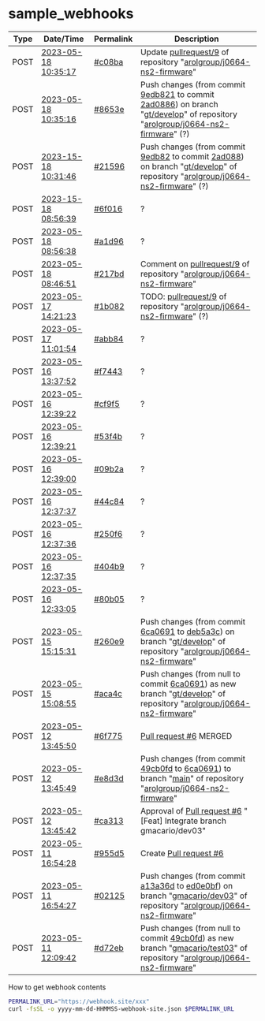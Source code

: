# sample_webhooks

Type | Date/Time | Permalink | Description
-----|-----------|------|--------------
POST | [2023-05-18 10:35:17](2023-05-18-103517-webhook-site.json) | [#c08ba](https://webhook.site/token/8dbfa1bc-03ff-46e4-a638-a6f7503e7334/request/c08ba96e-4b4c-441a-bb88-71087382bba4/raw) | Update [pullrequest/9](https://bitbucket.org/arolgroup/j0664-ns2-firmware/pull-requests/9) of repository "[arolgroup/j0664-ns2-firmware](https://bitbucket.org/arolgroup/j0664-ns2-firmware)"
POST | [2023-05-18 10:35:16](2023-05-18-103516-webhook-site.json) | [#8653e](https://webhook.site/token/8dbfa1bc-03ff-46e4-a638-a6f7503e7334/request/8653e01d-2ddd-42f9-838b-511264019cb5/raw) | Push changes (from commit [9edb821](https://bitbucket.org/arolgroup/j0664-ns2-firmware/commits/9edb821280a52614a3844b0641651d216407a22a) to commit [2ad0886](https://bitbucket.org/arolgroup/j0664-ns2-firmware/commits/2ad0886b97eff8d5e441472e9ff84176cb36a4a3)) on branch "[gt/develop](https://bitbucket.org/arolgroup/j0664-ns2-firmware/branch/gt/develop)" of repository "[arolgroup/j0664-ns2-firmware](https://bitbucket.org/arolgroup/j0664-ns2-firmware)" (?)
POST | [2023-15-18 10:31:46](2023-05-18-103516-webhook-site.json) | [#21596](https://webhook.site/token/8dbfa1bc-03ff-46e4-a638-a6f7503e7334/request/21596b4a-9cbd-4913-99ea-d0ad8ab9d8fb/raw) | Push changes (from commit [9edb82](https://bitbucket.org/arolgroup/j0664-ns2-firmware/commits/2ad0886b97eff8d5e441472e9ff84176cb36a4a3) to commit [2ad088](https://bitbucket.org/arolgroup/j0664-ns2-firmware/commits/9edb821280a52614a3844b0641651d216407a22a)) on branch "[gt/develop](https://bitbucket.org/arolgroup/j0664-ns2-firmware/branch/gt/develop)" of repository "[arolgroup/j0664-ns2-firmware](https://bitbucket.org/arolgroup/j0664-ns2-firmware)" (?)
POST | [2023-15-18 08:56:39](2023-05-18-103516-webhook-site.json) | [#6f016](https://webhook.site/token/8dbfa1bc-03ff-46e4-a638-a6f7503e7334/request/6f016bbf-a3e9-4bb1-861e-c14f9b64f948/raw) | ?
POST | [2023-05-18 08:56:38](2023-05-18-085638-webhook-site.json) | [#a1d96](https://webhook.site/token/8dbfa1bc-03ff-46e4-a638-a6f7503e7334/request/a1d96b19-009c-4588-b98f-7de6cc2cd70d/raw) | ?
POST | [2023-05-18 08:46:51](2023-05-18-084651-webhook-site.json) | [#217bd](https://webhook.site/token/8dbfa1bc-03ff-46e4-a638-a6f7503e7334/request/217bd17d-145a-47a7-89f7-6722e3c3284b/raw) | Comment on [pullrequest/9](https://bitbucket.org/arolgroup/j0664-ns2-firmware/pull-requests/9) of repository "[arolgroup/j0664-ns2-firmware](https://bitbucket.org/arolgroup/j0664-ns2-firmware)"
POST | [2023-05-17 14:21:23](2023-05-17-142123-webhook-site.json) | [#1b082](https://webhook.site/token/8dbfa1bc-03ff-46e4-a638-a6f7503e7334/request/1b0826b3-21d9-46c5-89fe-59ebc7a4495e/raw) | TODO: [pullrequest/9](https://bitbucket.org/arolgroup/j0664-ns2-firmware/pull-requests/9) of repository "[arolgroup/j0664-ns2-firmware](https://bitbucket.org/arolgroup/j0664-ns2-firmware)" (?)
POST | [2023-05-17 11:01:54](2023-05-17-110154-webhook-site.json) | [#abb84](https://webhook.site/token/8dbfa1bc-03ff-46e4-a638-a6f7503e7334/request/abb84c4a-0161-4153-bd08-edc4a4b30be8/raw) | ?
POST | [2023-05-16 13:37:52](2023-05-16-133752-webhook-site.json) | [#f7443](https://webhook.site/token/8dbfa1bc-03ff-46e4-a638-a6f7503e7334/request/f74439d5-2985-4acf-9bd7-ce68d4f399ba/raw) | ?
POST | [2023-05-16 12:39:22](2023-05-16-123922-webhook-site.json) | [#cf9f5](https://webhook.site/token/8dbfa1bc-03ff-46e4-a638-a6f7503e7334/request/cf9f5f2a-f01c-4e14-a72c-89aa03294343/raw) | ?
POST | [2023-05-16 12:39:21](2023-05-16-123921-webhook-site.json) | [#53f4b](https://webhook.site/token/8dbfa1bc-03ff-46e4-a638-a6f7503e7334/request/53f4badb-9b4f-49da-ae9b-c5657e50d603/raw) | ?
POST | [2023-05-16 12:39:00](2023-05-16-123900-webhook-site.json) | [#09b2a](https://webhook.site/token/8dbfa1bc-03ff-46e4-a638-a6f7503e7334/request/09b2a807-9bb6-4ea5-8a3a-9078edcc98f8/raw) | ?
POST | [2023-05-16 12:37:37](2023-05-16-123737-webhook-site.json) | [#44c84](https://webhook.site/token/8dbfa1bc-03ff-46e4-a638-a6f7503e7334/request/44c8479a-da99-45f9-b548-9c3e1a2ad581/raw) | ?
POST | [2023-05-16 12:37:36](2023-05-16-123736-webhook-site.json) | [#250f6](https://webhook.site/token/8dbfa1bc-03ff-46e4-a638-a6f7503e7334/request/250f6536-57a0-4f90-9099-d9a6fdff191b/raw) | ?
POST | [2023-05-16 12:37:35](2023-05-16-123735-webhook-site.json) | [#404b9](https://webhook.site/token/8dbfa1bc-03ff-46e4-a638-a6f7503e7334/request/404b9048-5953-41de-9302-e9d331645ae2/raw) | ?
POST | [2023-05-16 12:33:05](2023-05-16-123305-webhook-site.json) | [#80b05](https://webhook.site/token/8dbfa1bc-03ff-46e4-a638-a6f7503e7334/request/80b05b26-9454-4ce7-b7a5-07c659dcb61b/raw) | ?
POST | [2023-05-15 15:15:31](2023-05-15-151531-webhook-site.json) | [#260e9](https://webhook.site/token/8dbfa1bc-03ff-46e4-a638-a6f7503e7334/request/260e9f6c-c04c-4b29-ba08-c243e4f25e72/raw) | Push changes (from commit [6ca0691](https://bitbucket.org/arolgroup/j0664-ns2-firmware/commits/6ca0691239785a619fa1dce7bf1073f50499cd60) to [deb5a3c](https://bitbucket.org/arolgroup/j0664-ns2-firmware/commits/deb5a3c03cd718680d5639bdceac9409f47f974c)) on branch "[gt/develop](https://bitbucket.org/arolgroup/j0664-ns2-firmware/branch/gt/develop)" of repository "[arolgroup/j0664-ns2-firmware](https://bitbucket.org/arolgroup/j0664-ns2-firmware/)"
POST | [2023-05-15 15:08:55](2023-05-15-150855-webhook-site.json) | [#aca4c](https://webhook.site/token/8dbfa1bc-03ff-46e4-a638-a6f7503e7334/request/aca4cc2e-e37b-4eef-b18a-63fd5301cfdc/raw) | Push changes (from null to commit [6ca0691](https://bitbucket.org/arolgroup/j0664-ns2-firmware/commits/6ca0691239785a619fa1dce7bf1073f50499cd60)) as new branch "[gt/develop](https://bitbucket.org/arolgroup/j0664-ns2-firmware/branch/gt/develop)" of repository "[arolgroup/j0664-ns2-firmware](https://bitbucket.org/arolgroup/j0664-ns2-firmware/)"
POST | [2023-05-12 13:45:50](2023-05-12-134550-webhook-site.json) | [#6f775](https://webhook.site/#/8dbfa1bc-03ff-46e4-a638-a6f7503e7334/request/6f775d81-43dc-4c28-86ab-9f667a9bb004/1) | [Pull request #6](https://bitbucket.org/arolgroup/j0664-ns2-firmware/pull-requests/6) MERGED
POST | [2023-05-12 13:45:49](2023-05-12-134549-webhook-site.json) | [#e8d3d](https://webhook.site/#/8dbfa1bc-03ff-46e4-a638-a6f7503e7334/request/e8d3d556-14eb-41f1-abf5-e2ee03d15ab5/1) | Push changes (from commit [49cb0fd](https://bitbucket.org/arolgroup/j0664-ns2-firmware/commits/49cb0fd6590af14dbfb717d0e801f325362af5d9) to [6ca0691](https://bitbucket.org/arolgroup/j0664-ns2-firmware/commits/6ca0691239785a619fa1dce7bf1073f50499cd60)) to branch "[main](https://bitbucket.org/arolgroup/j0664-ns2-firmware/branch/main)" of repository "[arolgroup/j0664-ns2-firmware](https://bitbucket.org/arolgroup/j0664-ns2-firmware/)"
POST | [2023-05-12 13:45:42](2023-05-12-134542-webhook-site.json) | [#ca313](https://webhook.site/#/8dbfa1bc-03ff-46e4-a638-a6f7503e7334/ca313f4f-715c-44a0-8416-810eb48d990e/1) | Approval of [Pull request #6](https://bitbucket.org/arolgroup/j0664-ns2-firmware/pull-requests/6) "[Feat] Integrate branch gmacario/dev03"
POST | [2023-05-11 16:54:28](2023-05-11-165428-webhook-site.json) | [#955d5](https://webhook.site/#/8dbfa1bc-03ff-46e4-a638-a6f7503e7334/955d568f-b6c4-4cbd-865d-96e98f9de22d/1) | Create [Pull request #6](https://bitbucket.org/arolgroup/j0664-ns2-firmware/pull-requests/6)
POST | [2023-05-11 16:54:27](2023-05-11-165427-webhook-site.json) | [#02125](https://webhook.site/#/8dbfa1bc-03ff-46e4-a638-a6f7503e7334/02125c1b-de30-451e-bb22-c206ba7aef57/1) | Push changes (from commit [a13a36d](https://bitbucket.org/arolgroup/j0664-ns2-firmware/commits/a13a36d2655a635df8a672f61b07fc3f1df25730) to [ed0e0bf](https://bitbucket.org/arolgroup/j0664-ns2-firmware/commits/ed0e0bfd9a94bcfab2b7bafb49a801be4eb9fbab)) on branch "[gmacario/dev03](https://bitbucket.org/arolgroup/j0664-ns2-firmware/branch/gmacario/dev03)" of repository "[arolgroup/j0664-ns2-firmware](https://bitbucket.org/arolgroup/j0664-ns2-firmware/)"
POST | [2023-05-11 12:09:42](2023-05-11-120942-webhook-site.json) | [#d72eb](https://webhook.site/#/8dbfa1bc-03ff-46e4-a638-a6f7503e7334/d72eb8bd-0e82-4d28-ad51-51e56496f47b/1) | Push changes (from null to commit [49cb0fd](https://bitbucket.org/arolgroup/j0664-ns2-firmware/commits/49cb0fd6590af14dbfb717d0e801f325362af5d9)) as new branch "[gmacario/test03](https://bitbucket.org/arolgroup/j0664-ns2-firmware/branch/gmacario/test03)" of repository "[arolgroup/j0664-ns2-firmware](https://bitbucket.org/arolgroup/j0664-ns2-firmware/)"

How to get webhook contents

```bash
PERMALINK_URL="https://webhook.site/xxx"
curl -fsSL -o yyyy-mm-dd-HHMMSS-webhook-site.json $PERMALINK_URL
```

<!-- EOF -->